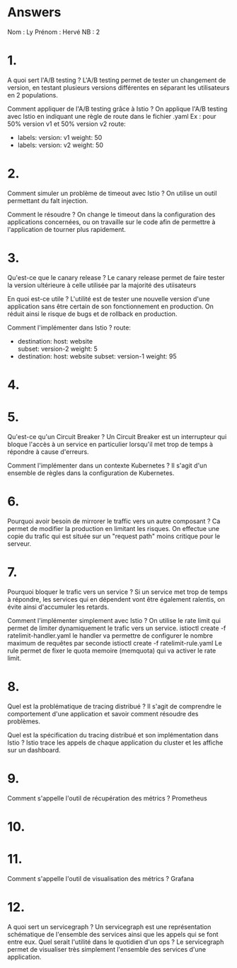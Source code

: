 # Answers

Nom : Ly
Prénom : Hervé
NB : 2

# 1.
A quoi sert l'A/B testing ?
L'A/B testing permet de tester un changement de version, en testant plusieurs versions différentes en séparant les utilisateurs en 2 populations.

Comment appliquer de l'A/B testing grâce à Istio ?
On applique l'A/B testing avec Istio en indiquant une règle de route dans le fichier .yaml
Ex : pour 50% version v1 et 50% version v2
route:
  - labels:
      version: v1
    weight: 50
  - labels:
      version: v2
    weight: 50

# 2.
Comment simuler un problème de timeout avec Istio ?
On utilise un outil permettant du falt injection.

Comment le résoudre ?
On change le timeout dans la configuration des applications concernées, ou on travaille sur le code afin de permettre à l'application de tourner plus rapidement.

# 3.
Qu'est-ce que le canary release ?
Le canary release permet de faire tester la version ultérieure à celle utilisée par la majorité des utiisateurs

En quoi est-ce utile ?
L'utilité est de tester une nouvelle version d'une application sans être certain de son fonctionnement en production. On réduit ainsi le risque de bugs et de rollback en production.

Comment l'implémenter dans Istio ?
route:
  - destination:
      host: website  
      subset: version-2
      weight: 5
  - destination:
      host: website
      subset: version-1
      weight: 95

# 4.

# 5.
Qu'est-ce qu'un Circuit Breaker ?
Un Circuit Breaker est un interrupteur qui bloque l'accès à un service en particulier lorsqu'il met trop de temps à répondre à cause d'erreurs.

Comment l'implémenter dans un contexte Kubernetes ?
Il s'agit d'un ensemble de règles dans la configuration de Kubernetes.

# 6.
Pourquoi avoir besoin de mirrorer le traffic vers un autre composant ?
Ca permet de modifier la production en limitant les risques. On effectue une copie du trafic qui est située sur un "request path" moins critique pour le serveur.

# 7.
Pourquoi bloquer le trafic vers un service ?
Si un service met trop de temps à répondre, les services qui en dépendent vont être également ralentis, on évite ainsi d'accumuler les retards.

Comment l'implémenter simplement avec Istio ?
On utilise le rate limit qui permet de limiter dynamiquement le trafic vers un service.
istioctl create -f ratelimit-handler.yaml
le handler va permettre de configurer le nombre maximum de requêtes par seconde
istioctl create -f ratelimit-rule.yaml
Le rule permet de fixer le quota memoire (memquota) qui va activer le rate limit.

# 8.
Quel est la problématique de tracing distribué ?
Il s'agit de comprendre le comportement d'une application et savoir comment résoudre des problèmes.

Quel est la spécification du tracing distribué et son implémentation dans Istio ?
Istio trace les appels de chaque application du cluster et les affiche sur un dashboard.

# 9.
Comment s'appelle l'outil de récupération des métrics ?
Prometheus

# 10.

# 11.
Comment s'appelle l'outil de visualisation des métrics ?
Grafana

# 12.
A quoi sert un servicegraph ?
Un servicegraph est une représentation schématique de l'ensemble des services ainsi que les appels qui se font entre eux.
Quel serait l'utilité dans le quotidien d'un ops ?
Le servicegraph permet de visualiser très simplement l'ensemble des services d'une application.
